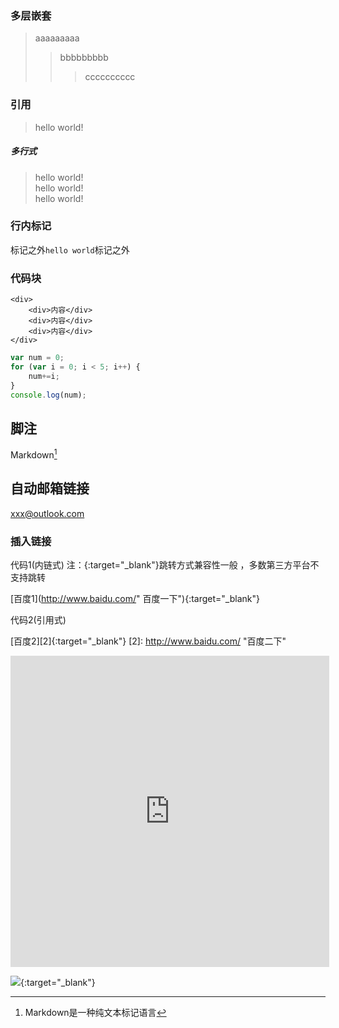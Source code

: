 ### 多层嵌套  
> aaaaaaaaa
>> bbbbbbbbb
>>> cccccccccc  

### 引用  
> hello world!  
##### 多行式  
> hello world!  
hello world!  
hello world!  

### 行内标记  
标记之外`hello world`标记之外  

### 代码块  
```
<div>   
    <div>内容</div>
    <div>内容</div>
    <div>内容</div>
</div>
```

```javascript
var num = 0;
for (var i = 0; i < 5; i++) {
    num+=i;
}
console.log(num);
``` 
## 脚注
Markdown[^1]  
[^1]: Markdown是一种纯文本标记语言   

## 自动邮箱链接  
<xxx@outlook.com>  

### 插入链接
代码1(内链式)
注：{:target="_blank"}跳转方式兼容性一般 ，多数第三方平台不支持跳转

[百度1](http://www.baidu.com/" 百度一下"){:target="_blank"}   

代码2(引用式)

[百度2][2]{:target="_blank"}
[2]: http://www.baidu.com/   "百度二下"

<iframe height=498 width=510 src='http://player.youku.com/embed/XMjgzNzM0NTYxNg==' frameborder=0 'allowfullscreen'></iframe>  

[![](./youku2.png)](http://v.youku.com/v_show/id_XMjgzNzM0NTYxNg==.html?spm=a2htv.20009910.contentHolderUnit2.A&from=y1.3-tv-grid-1007-9910.86804.1-2#paction){:target="_blank"}   

